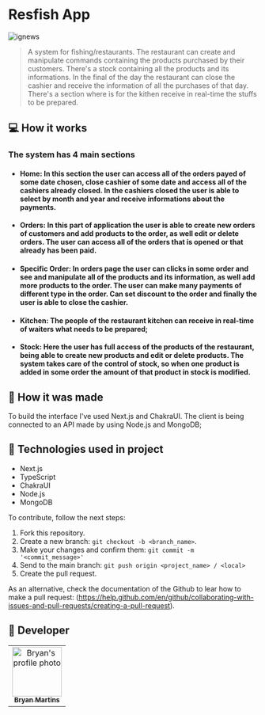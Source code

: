 # Resfish App

<!---Esses são exemplos. Veja https://shields.io para outras pessoas ou para personalizar este conjunto de escudos. Você pode querer incluir dependências, status do projeto e informações de licença aqui--->

![ignews](https://user-images.githubusercontent.com/62571814/180027776-e7f63d8a-6ff1-4406-9d74-85fe535a5caf.gif)

> A system for fishing/restaurants. The restaurant can create and manipulate commands containing the products purchased by their customers. There's a stock containing all the products and its informations. In the final of the day the restaurant can close the cashier and receive the information of all the purchases of that day. There's a section where is for the kithen receive in real-time the stuffs to be prepared.

## 💻 How it works

### The system has 4 main sections
- #### Home: In this section the user can access all of the orders payed of some date chosen, close cashier of some date and access all of the cashiers already closed. In the cashiers closed the user is able to select by month and year and receive informations about the payments.
- #### Orders: In this part of application the user is able to create new orders of customers and add products to the order, as well edit or delete orders. The user can access all of the orders that is opened or that already has been paid.
- #### Specific Order: In orders page the user can clicks in some order and see and manipulate all of the products and its information, as well add more products to the order. The user can make many payments of different type in the order. Can set discount to the order and finally the user is able to close the cashier.
- #### Kitchen: The people of the restaurant kitchen can receive in real-time of waiters what needs to be prepared;
- #### Stock: Here the user has full access of the products of the restaurant, being able to create new products and edit or delete products. The system takes care of the control of stock, so when one product is added in some order the amount of that product in stock is modified.

## :hammer: How it was made

  To build the interface I've used Next.js and ChakraUI. The client is being connected to an API made by using Node.js and MongoDB;

## 🚀 Technologies used in project

- Next.js
- TypeScript
- ChakraUI
- Node.js
- MongoDB

To contribute, follow the next steps:

1. Fork this repository.
2. Create a new branch: `git checkout -b <branch_name>`.
3. Make your changes and confirm them: `git commit -m '<commit_message>'`
4. Send to the main branch: `git push origin <project_name> / <local>`
5. Create the pull request.

As an alternative, check the documentation of the Github to lear how to make a pull request: (https://help.github.com/en/github/collaborating-with-issues-and-pull-requests/creating-a-pull-request).

## 🤝 Developer

<table>
  <tr>
    <td align="center">
      <a href="#">
        <img src="https://github.com/bryanmaraujo544.png" width="100px;" alt="Bryan's profile photo"/><br>
        <sub>
          <b>Bryan Martins</b>
        </sub>
      </a>
    </td>

</table>

